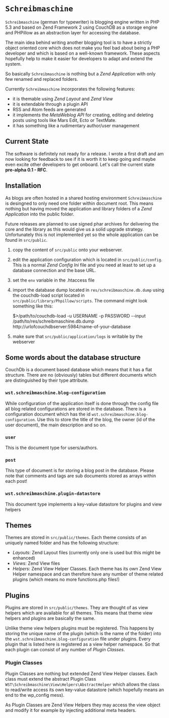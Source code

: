 # `Schreibmaschine` #

`Schreibmaschine` (german for typewriter) is blogging engine written in PHP 5.3 and based on Zend Framework 2 using CouchDB as a storage engine and PHPillow as an abstraction layer for accessing the database.

The main idea behind writing another blogging tool is to have a strictly object oriented core which does not make you feel bad about being a PHP developer and which is based on a well-known framework. These aspects hopefully help to make it easier for developers to adapt and extend the system.

So basically `Schreibmaschine` is nothing but a _Zend Application_ with only few renamed and replaced folders.

Currently `Schreibmaschine` incorporates the following features:

- it is themable using _Zend Layout_ and _Zend View_
- it is extendable through a plugin API
- RSS and Atom feeds are generated
- it implements the *MetaWeblog API* for creating, editing and deleting posts using tools like Mars Edit, Ecto or TextMate.
- it has something like a rudimentary author/user management

## Current State ##

The software is definitely not ready for a release. I wrote a first draft and am now looking for feedback to see if it is worth it to keep going and maybe even excite other developers to get onboard. Let's call the current state __pre-alpha 0.1 - RFC__.

## Installation ##

As blogs are often hosted in a shared hosting environment `Schreibmaschine` is desingned to only need one folder within document root. This means nothing but having moved the application and library folders of a _Zend Application_ into the public folder.

Future releases are planned to use signed phar archives for delivering the core and the library as this would give us a solid upgrade strategy. Unfortunately this is not implemented yet so the whole application can be found in `src/public`.


1. copy the content of `src/public` onto your webserver.
2. edit the application configuration which is located in `src/public/config`. This is a normal *Zend Config Ini* file and you need at least to set up a database connection and the base URL.
3. set the `env` variable in the .htaccess file 
4. import the database dump located in `res/schreibmaschine.db.dump` using the couchdb-load script located in `src/public/library/Phpillow/scripts`. The command might look something like this:

    $>/path/to/couchdb-load -u USERNAME -p PASSWORD --input /path/to/res/schreibmaschine.db.dump http://urlofcouchdbserver:5984/name-of-your-database

5. make sure that `src/public/application/logs` is writable by the webserver

## Some words about the database structure ##

CouchDb is a document based database which means that it has a flat structure. There are no (obviously) tables but different documents which are  distinguished by their type attribute.

### `wst.schreibmaschine.blog-configuration` ###

While configuration of the application itself is done through the config file all blog related configurations are stored in the database. There is a configuration document which has the id `wst.schreibmaschine.blog-configuration`. Use this to store the title of the blog, the owner (id of the user document), the main description and so on.

### `user` ###

This is the document type for users/authors.

### `post` ###

This type of document is for storing a blog post in the database. Please note that comments and tags are sub documents stored as arrays within each post!

### `wst.schreibmaschine.plugin-datastore` ###

This document type implements a key-value datastore for plugins and view helpers

## Themes ##

Themes are stored in `src/public/themes`. Each theme consists of an uniquely named folder and has the following structure:

- *Layouts*: Zend Layout files (currently only one is used but this might be enhanced)
- *Views*: Zend View files
- *Helpers*: Zend View Helper Classes. Each theme has its own Zend View Helper namespace and can therefore have any number of theme related plugins (which means no more functions.php files!)

## Plugins ##

Plugins are stored in `src/public/themes`. They are thought of as view helpers which are available for all themes. This means that theme view helpers and plugins are basically the same.

Unlike theme view helpers plugins must be registered. This happens by storing the unique name of the plugin (which is the name of the folder) into the `wst.schreibmaschine.blog-configuration` file under plugins. Every plugin that is listed here is registered as a view helper namespace. So that each plugin can consist of any number of *Plugin Classes*. 

### Plugin Classes ###

Plugin Classes are nothing but extended Zend View Helper classes. Each class must extend the abstract Plugin Class `WST\Schreibmaschine\View\Helpers\AbstractHelper` which allows the class to read/write access its own key-value datastore (which hopefully means an end to the wp_config mess).

As Plugin Classes are Zend View Helpers they may access the view object and modify it for example by injecting additional meta headers.

